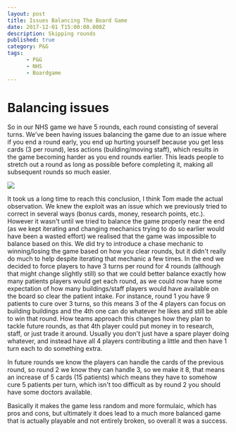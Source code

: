 ```yaml
---
layout: post
title: Issues Balancing The Board Game
date: 2017-12-01 T15:00:00.000Z
description: Skipping rounds
published: true
category: P&G
tags:
      - P&G
      - NHS
      - Boardgame
---
```


# Balancing issues

So in our NHS game we have 5 rounds, each round consisting of several turns. We've been having issues balancing the game due to an issue where if you end a round early, you end up hurting yourself because you get less cards (3 per round), less actions (building/moving staff), which results in the game becoming harder as you end rounds earlier. This leads people to stretch out a round as long as possible before completing it, making all subsequent rounds so much easier.

 <img src="https://i.imgur.com/lSDUI5T.jpg"> 
 
It took us a long time to reach this conclusion, I think Tom made the actual observation. We knew the exploit was an issue which we previously tried to correct in several ways (bonus cards, money, research points, etc.). However it wasn't until we tried to balance the game properly near the end (as we kept iterating and changing mechanics trying to do so earlier would have been a wasted effort) we realised that the game was impossible to balance based on this. We did try to introduce a chase mechanic to winning/losing the game based on how you clear rounds, but it didn't really do much to help despite iterating that mechanic a few times. In the end we decided to force players to have 3 turns per round for 4 rounds (although that might change slightly still) so that we could better balance exactly how many patients players would get each round, as we could now have some expectation of how many buildings/staff players would have available on the board so clear the patient intake. For instance, round 1 you have 9 patients to cure over 3 turns, so this means 3 of the 4 players can focus on building buildings and the 4th one can do whatever he likes and still be able to win that round. How teams approach this changes how they plan to tackle future rounds, as that 4th player could put money in to research, staff, or just trade it around. Usually you don't just have a spare player doing whatever, and instead have all 4 players contributing a little and then have 1 turn each to do something extra.

In future rounds we know the players can handle the cards of the previous round, so round 2 we know they can handle 3, so we make it 8, that means an increase of 5 cards (15 patients) which means they have to somehow cure 5 patients per turn, which isn't too difficult as by round 2 you should have some doctors available.

Basically it makes the game less random and more formulaic, which has pros and cons, but ultimately it does lead to a much more balanced game that is actually playable and not entirely broken, so overall it was a success.

